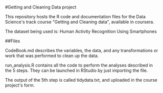 #Getting and Cleaning Data project

This repository hosts the R code and documentation files for the Data Science's track course "Getting and Cleaning data", available in coursera.

The dataset being used is: Human Activity Recognition Using Smartphones

##Files

CodeBook.md describes the variables, the data, and any transformations or work that was performed to clean up the data.

run_analysis.R contains all the code to perform the analyses described in the 5 steps. 
They can be launched in RStudio by just importing the file.

The output of the 5th step is called tidydata.txt, and uploaded in the course project's form.
